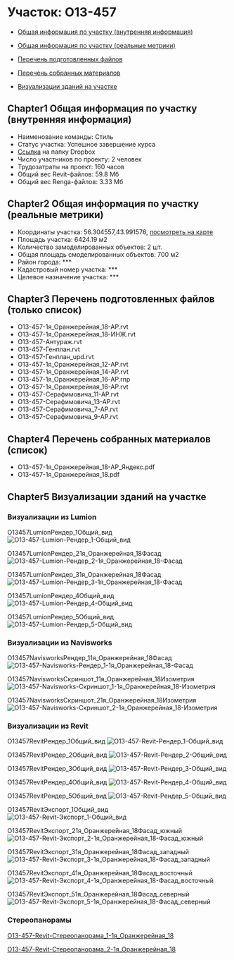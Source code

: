 # Участок: O13-457

* [Общая информация по участку (внутренняя информация)](#Chapter1)

* [Общая информация по участку (реальные метрики)](#Chapter2)

* [Перечень подготовленных файлов](#Chapter3)

* [Перечень собранных материалов](#Chapter4)

* [Визуализации зданий на участке](#Chapter5)

## <a id="test">Chapter1</a> Общая информация по участку (внутренняя информация)
+ Наименование команды: Стиль
+ Статус участка: Успешное завершение курса
+ [Ссылка](https://www.dropbox.com/sh/wvvgv1nw1iqred9/AADh1boiuordMU_2B5HSOLAYa/O13_457?dl=0) на папку Dropbox
+ Число участников по проекту: 2 человек
+ Трудозатраты на проект: 160 часов
+ Общий вес Revit-файлов: 59.8 Мб
+ Общий вес Renga-файлов: 3.33 Мб
## <a id="test">Chapter2</a> Общая информация по участку (реальные метрики)
+ Координаты участка: 56.304557,43.991576, [посмотреть на карте](https://yandex.ru/maps/47/nizhny-novgorod/?ll=56.304557%2C43.991576&z=19)
+ Площадь участка: 6424.19 м2
+ Количество замоделированных объектов: 2 шт.
+ Общая площадь смоделированных объектов: 700 м2
+ Район города: *** 
+ Кадастровый номер участка: *** 
+ Целевое назначение участка: *** 
## <a id="test">Chapter3</a> Перечень подготовленных файлов (только список)
+ O13-457-1я_Оранжерейная_18-АР.rvt
+ O13-457-1я_Оранжерейная_18-ИНЖ.rvt
+ O13-457-Антураж.rvt
+ O13-457-Генплан.rvt
+ O13-457-Генплан_upd.rvt
+ О13-457-1я_Оранжерейная_12-АР.rvt
+ О13-457-1я_Оранжерейная_14-АР.rvt
+ О13-457-1я_Оранжерейная_16-АР.rnp
+ О13-457-1я_Оранжерейная_16-АР.rvt
+ О13-457-Серафимовича_11-АР.rvt
+ О13-457-Серафимовича_13-АР.rvt
+ О13-457-Серафимовича_7-АР.rvt
+ О13-457-Серафимовича_9-АР.rvt
## <a id="test">Chapter4</a> Перечень собранных материалов (список)
+ O13-457-1я_Оранжерейная_18-АР_Яндекс.pdf
+ O13-457-1я_Оранжерейная_18.pdf
## <a id="test">Chapter5</a> Визуализации зданий на участке
### Визуализации из Lumion
O13457LumionРендер_1Общий_вид
![O13-457-Lumion-Рендер_1-Общий_вид](/Images/O13_457/O13-457-Lumion-Рендер_1-Общий_вид_Compressed.jpg)

O13457LumionРендер_21я_Оранжерейная_18Фасад
![O13-457-Lumion-Рендер_2-1я_Оранжерейная_18-Фасад](/Images/O13_457/O13-457-Lumion-Рендер_2-1я_Оранжерейная_18-Фасад_Compressed.jpg)

O13457LumionРендер_31я_Оранжерейная_18Фасад
![O13-457-Lumion-Рендер_3-1я_Оранжерейная_18-Фасад](/Images/O13_457/O13-457-Lumion-Рендер_3-1я_Оранжерейная_18-Фасад_Compressed.jpg)

O13457LumionРендер_4Общий_вид
![O13-457-Lumion-Рендер_4-Общий_вид](/Images/O13_457/O13-457-Lumion-Рендер_4-Общий_вид_Compressed.jpg)

O13457LumionРендер_5Общий_вид
![O13-457-Lumion-Рендер_5-Общий_вид](/Images/O13_457/O13-457-Lumion-Рендер_5-Общий_вид_Compressed.jpg)

### Визуализации из Navisworks
O13457NavisworksРендер_11я_Оранжерейная_18Фасад
![O13-457-Navisworks-Рендер_1-1я_Оранжерейная_18-Фасад](/Images/O13_457/O13-457-Navisworks-Рендер_1-1я_Оранжерейная_18-Фасад_Compressed.jpg)

O13457NavisworksСкриншот_11я_Оранжерейная_18Изометрия
![O13-457-Navisworks-Скриншот_1-1я_Оранжерейная_18-Изометрия](/Images/O13_457/O13-457-Navisworks-Скриншот_1-1я_Оранжерейная_18-Изометрия_Compressed.jpg)

O13457NavisworksСкриншот_21я_Оранжерейная_18Изометрия
![O13-457-Navisworks-Скриншот_2-1я_Оранжерейная_18-Изометрия](/Images/O13_457/O13-457-Navisworks-Скриншот_2-1я_Оранжерейная_18-Изометрия_Compressed.jpg)

### Визуализации из Revit
O13457RevitРендер_1Общий_вид
![O13-457-Revit-Рендер_1-Общий_вид](/Images/O13_457/O13-457-Revit-Рендер_1-Общий_вид_Compressed.jpg)

O13457RevitРендер_2Общий_вид
![O13-457-Revit-Рендер_2-Общий_вид](/Images/O13_457/O13-457-Revit-Рендер_2-Общий_вид_Compressed.jpg)

O13457RevitРендер_3Общий_вид
![O13-457-Revit-Рендер_3-Общий_вид](/Images/O13_457/O13-457-Revit-Рендер_3-Общий_вид_Compressed.jpg)

O13457RevitРендер_4Общий_вид
![O13-457-Revit-Рендер_4-Общий_вид](/Images/O13_457/O13-457-Revit-Рендер_4-Общий_вид_Compressed.jpg)

O13457RevitРендер_5Общий_вид
![O13-457-Revit-Рендер_5-Общий_вид](/Images/O13_457/O13-457-Revit-Рендер_5-Общий_вид_Compressed.jpg)

O13457RevitЭкспорт_1Общий_вид
![O13-457-Revit-Экспорт_1-Общий_вид](/Images/O13_457/O13-457-Revit-Экспорт_1-Общий_вид_Compressed.jpg)

O13457RevitЭкспорт_21я_Оранжерейная_18Фасад_южный
![O13-457-Revit-Экспорт_2-1я_Оранжерейная_18-Фасад_южный](/Images/O13_457/O13-457-Revit-Экспорт_2-1я_Оранжерейная_18-Фасад_южный_Compressed.jpg)

O13457RevitЭкспорт_31я_Оранжерейная_18Фасад_западный
![O13-457-Revit-Экспорт_3-1я_Оранжерейная_18-Фасад_западный](/Images/O13_457/O13-457-Revit-Экспорт_3-1я_Оранжерейная_18-Фасад_западный_Compressed.jpg)

O13457RevitЭкспорт_41я_Оранжерейная_18Фасад_восточный
![O13-457-Revit-Экспорт_4-1я_Оранжерейная_18-Фасад_восточный](/Images/O13_457/O13-457-Revit-Экспорт_4-1я_Оранжерейная_18-Фасад_восточный_Compressed.jpg)

O13457RevitЭкспорт_51я_Оранжерейная_18Фасад_северный
![O13-457-Revit-Экспорт_5-1я_Оранжерейная_18-Фасад_северный](/Images/O13_457/O13-457-Revit-Экспорт_5-1я_Оранжерейная_18-Фасад_северный_Compressed.jpg)

### Стереопанорамы
[O13-457-Revit-Стереопанорама_1-1я_Оранжерейная_18](https://pano.autodesk.com/pano.html?url=jpgs/37bb48e6-178e-46d2-9a31-2984a7851727&version=2)

[O13-457-Revit-Стереопанорама_2-1я_Оранжерейная_18](https://pano.autodesk.com/pano.html?url=jpgs/4acce1fe-95fe-458f-b728-a1ae0d7c6eca&version=2)

